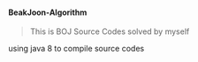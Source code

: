 #### BeakJoon-Algorithm

> This is BOJ Source Codes solved by myself

using java 8 to compile source codes